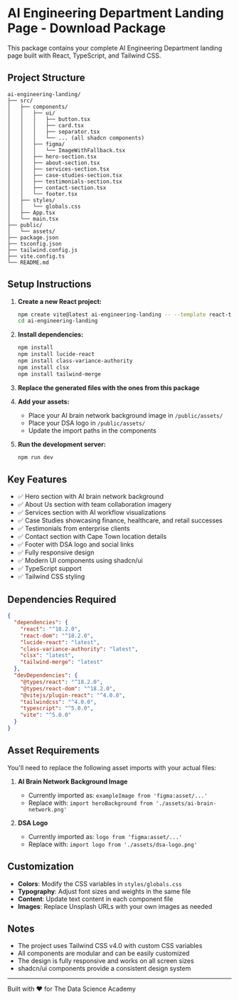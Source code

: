 # AI Engineering Department Landing Page - Download Package

This package contains your complete AI Engineering Department landing page built with React, TypeScript, and Tailwind CSS.

## Project Structure

```
ai-engineering-landing/
├── src/
│   ├── components/
│   │   ├── ui/
│   │   │   ├── button.tsx
│   │   │   ├── card.tsx
│   │   │   ├── separator.tsx
│   │   │   └── ... (all shadcn components)
│   │   ├── figma/
│   │   │   └── ImageWithFallback.tsx
│   │   ├── hero-section.tsx
│   │   ├── about-section.tsx
│   │   ├── services-section.tsx
│   │   ├── case-studies-section.tsx
│   │   ├── testimonials-section.tsx
│   │   ├── contact-section.tsx
│   │   └── footer.tsx
│   ├── styles/
│   │   └── globals.css
│   ├── App.tsx
│   └── main.tsx
├── public/
│   └── assets/
├── package.json
├── tsconfig.json
├── tailwind.config.js
├── vite.config.ts
└── README.md
```

## Setup Instructions

1. **Create a new React project:**
   ```bash
   npm create vite@latest ai-engineering-landing -- --template react-ts
   cd ai-engineering-landing
   ```

2. **Install dependencies:**
   ```bash
   npm install
   npm install lucide-react
   npm install class-variance-authority
   npm install clsx
   npm install tailwind-merge
   ```

3. **Replace the generated files with the ones from this package**

4. **Add your assets:**
   - Place your AI brain network background image in `/public/assets/`
   - Place your DSA logo in `/public/assets/`
   - Update the import paths in the components

5. **Run the development server:**
   ```bash
   npm run dev
   ```

## Key Features

- ✅ Hero section with AI brain network background
- ✅ About Us section with team collaboration imagery
- ✅ Services section with AI workflow visualizations
- ✅ Case Studies showcasing finance, healthcare, and retail successes
- ✅ Testimonials from enterprise clients
- ✅ Contact section with Cape Town location details
- ✅ Footer with DSA logo and social links
- ✅ Fully responsive design
- ✅ Modern UI components using shadcn/ui
- ✅ TypeScript support
- ✅ Tailwind CSS styling

## Dependencies Required

```json
{
  "dependencies": {
    "react": "^18.2.0",
    "react-dom": "^18.2.0",
    "lucide-react": "latest",
    "class-variance-authority": "latest",
    "clsx": "latest",
    "tailwind-merge": "latest"
  },
  "devDependencies": {
    "@types/react": "^18.2.0",
    "@types/react-dom": "^18.2.0",
    "@vitejs/plugin-react": "^4.0.0",
    "tailwindcss": "^4.0.0",
    "typescript": "^5.0.0",
    "vite": "^5.0.0"
  }
}
```

## Asset Requirements

You'll need to replace the following asset imports with your actual files:

1. **AI Brain Network Background Image**
   - Currently imported as: `exampleImage from 'figma:asset/...'`
   - Replace with: `import heroBackground from './assets/ai-brain-network.png'`

2. **DSA Logo**
   - Currently imported as: `logo from 'figma:asset/...'`
   - Replace with: `import logo from './assets/dsa-logo.png'`

## Customization

- **Colors**: Modify the CSS variables in `styles/globals.css`
- **Typography**: Adjust font sizes and weights in the same file
- **Content**: Update text content in each component file
- **Images**: Replace Unsplash URLs with your own images as needed

## Notes

- The project uses Tailwind CSS v4.0 with custom CSS variables
- All components are modular and can be easily customized
- The design is fully responsive and works on all screen sizes
- shadcn/ui components provide a consistent design system

---

Built with ❤️ for The Data Science Academy